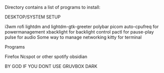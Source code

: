 Directory contains a list of programs to install:


DESKTOP/SYSTEM SETUP

i3wm
rofi
lightdm and lightdm-gtk-greeter
polybar
picom
auto-cpufreq for powermanagement
xbacklight for backlight control
pactl for pause-play
pulse for audio
Some way to manage networking
kitty for terminal



Programs

Firefox
Ncspot or other spotify
obsidian


BY GOD IF YOU DONT USE GRUVBOX DARK 

